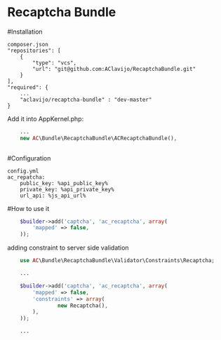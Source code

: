 Recaptcha Bundle
=================

#Installation 

```
composer.json
"repositories": [
    {
        "type": "vcs",
        "url": "git@github.com:AClavijo/RecaptchaBundle.git"
    }
],
"required": {
    ...
    "aclavijo/recaptcha-bundle" : "dev-master"
}
```

Add it into AppKernel.php:

```php
    ...
    new AC\Bundle\RecaptchaBundle\ACRecaptchaBundle(),
    
```

#Configuration
```
config.yml
ac_repatcha:
    public_key: %api_public_key%
    private_key: %api_private_key%
    url_api: %js_api_url%
```

#How to use it

```php
    $builder->add('captcha', 'ac_recaptcha', array(
        'mapped' => false,
    ));
```
adding constraint to server side validation
```php
    use AC\Bundle\RecaptchaBundle\Validator\Constraints\Recaptcha;

    ...

    $builder->add('captcha', 'ac_recaptcha', array(
        'mapped' => false,
        'constraints' => array(
                new Recaptcha(),
        ),
    ));

    ...
```